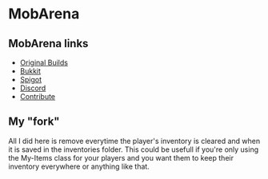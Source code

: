 MobArena 
========

## MobArena links

- [Original Builds](https://travis-ci.org/garbagemule/MobArena)
- [Bukkit](https://dev.bukkit.org/projects/mobarena)
- [Spigot](https://www.spigotmc.org/resources/34110/)
- [Discord](https://discord.gg/5tnwQvC)
- [Contribute](https://github.com/garbagemule/MobArena/blob/master/.github/CONTRIBUTING.md)

## My "fork"

All I did here is remove everytime the player's inventory is cleared and when it is saved in the inventories folder.
This could be usefull if you're only using the My-Items class for your players and you want them to keep their inventory everywhere or anything like that.
